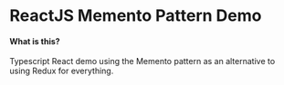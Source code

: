 # ReactJS Memento Pattern Demo

#### What is this?
Typescript React demo using the Memento pattern as an alternative to using Redux for everything.


